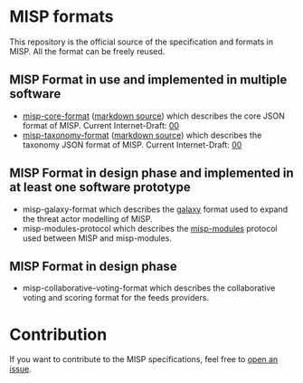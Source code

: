 # MISP formats

This repository is the official source of the specification and formats in MISP. All the format can be freely reused.

## MISP Format in use and implemented in multiple software

* [misp-core-format](misp-core-format/raw.md.txt) ([markdown source](misp-core-format/raw.md)) which describes the core JSON format of MISP. Current Internet-Draft: [00](https://tools.ietf.org/html/draft-dulaunoy-misp-core-format)
* [misp-taxonomy-format](misp-taxonomy-format/raw.md.txt) ([markdown source](misp-taxonomy-format/raw.md)) which describes the taxonomy JSON format of MISP. Current Internet-Draft: [00](https://tools.ietf.org/html/draft-dulaunoy-misp-taxonomy-format)

## MISP Format in design phase and implemented in at least one software prototype

* misp-galaxy-format which describes the [galaxy](https://github.com/MISP/misp-galaxy) format used to expand the threat actor modelling of MISP.
* misp-modules-protocol which describes the [misp-modules](https://github.com/MISP/misp-modules) protocol used between MISP and misp-modules.

## MISP Format in design phase

* misp-collaborative-voting-format which describes the collaborative voting and scoring format for the feeds providers.

# Contribution

If you want to contribute to the MISP specifications, feel free to [open an issue](https://github.com/MISP/misp-rfc/issues).

